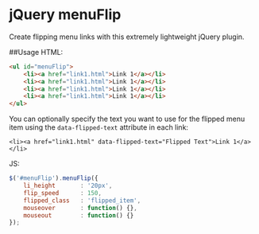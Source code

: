 jQuery menuFlip
===============

Create flipping menu links with this extremely lightweight jQuery plugin.

##Usage
HTML:
```html
<ul id="menuFlip">
    <li><a href="link1.html">Link 1</a></li>
    <li><a href="link1.html">Link 1</a></li>
    <li><a href="link1.html">Link 1</a></li>
    <li><a href="link1.html">Link 1</a></li>
</ul>
```
You can optionally specify the text you want to use for the flipped menu item using the `data-flipped-text` attribute in each link:
```
<li><a href="link1.html" data-flipped-text="Flipped Text">Link 1</a></li>
```

JS:
```js
$('#menuFlip').menuFlip({
    li_height       : '20px', 
    flip_speed      : 150, 
    flipped_class   : 'flipped_item', 
    mouseover       : function() {}, 
    mouseout        : function() {}
});
```